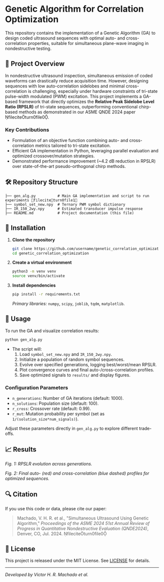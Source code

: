 # Genetic Algorithm for Correlation Optimization

This repository contains the implementation of a Genetic Algorithm (GA) to design coded ultrasound sequences with optimal auto- and cross-correlation properties, suitable for simultaneous plane-wave imaging in nondestructive testing.

## 📄 Project Overview

In nondestructive ultrasound inspection, simultaneous emission of coded waveforms can drastically reduce acquisition time. However, designing sequences with low auto-correlation sidelobes and minimal cross-correlation is challenging, especially under hardware constraints of tri-state pulse-width modulated (PWM) excitation. This project implements a GA-based framework that directly optimizes the **Relative Peak Sidelobe Level Ratio (RPSLR)** of tri-state sequences, outperforming conventional chirp-based methods as demonstrated in our ASME QNDE 2024 paper fileciteturn0file0.

### Key Contributions

- Formulation of an objective function combining auto- and cross-correlation metrics tailored to tri-state excitation.
- Efficient GA implementation in Python, leveraging parallel evaluation and optimized crossover/mutation strategies.
- Demonstrated performance improvement (\~4.2 dB reduction in RPSLR) over state-of-the-art pseudo-orthogonal chirp methods.

## 🛠 Repository Structure

```
├── gen_alg.py          # Main GA implementation and script to run experiments fileciteturn0file1
├── symbol_set_new.npy  # Ternary PWM symbol dictionary
├── IR_150_2wy.npy      # Estimated transducer impulse response
├── README.md           # Project documentation (this file)
```

## 🔧 Installation

1. **Clone the repository**

   ```bash
   git clone https://github.com/username/genetic_correlation_optimization.git
   cd genetic_correlation_optimization
   ```

2. **Create a virtual environment**

   ```bash
   python3 -m venv venv
   source venv/bin/activate
   ```

3. **Install dependencies**

   ```bash
   pip install -r requirements.txt
   ```

   *Primary libraries:* `numpy`, `scipy`, `joblib`, `tqdm`, `matplotlib`.

## 🚀 Usage

To run the GA and visualize correlation results:

```bash
python gen_alg.py
```

- The script will:
  1. Load `symbol_set_new.npy` and `IR_150_2wy.npy`.
  2. Initialize a population of random symbol sequences.
  3. Evolve over specified generations, logging best/worst/mean RPSLR.
  4. Plot convergence curves and final auto-/cross-correlation profiles.
  5. Save optimized signals to `results/` and display figures.

### Configuration Parameters

- `n_generations`: Number of GA iterations (default: 1000).
- `n_solutions`: Population size (default: 100).
- `r_cross`: Crossover rate (default: 0.99).
- `r_mut`: Mutation probability per symbol (set as `1/(solution_size*num_signals)`).

Adjust these parameters directly in `gen_alg.py` to explore different trade-offs.

## 📈 Results

&#x20;*Fig. 1: RPSLR evolution across generations.*

&#x20;*Fig. 2: Final auto- (red) and cross-correlation (blue dashed) profiles for optimized sequences.*

## 🔍 Citation

If you use this code or data, please cite our paper:

> Machado, V. H. R. et al., "Simultaneous Ultrasound Using Genetic Algorithm," *Proceedings of the ASME 2024 51st Annual Review of Progress in Quantitative Nondestructive Evaluation (QNDE2024)*, Denver, CO, Jul. 2024. fileciteturn0file0

## 📜 License

This project is released under the MIT License. See [LICENSE](LICENSE) for details.

---

*Developed by Victor H. R. Machado et al.*

